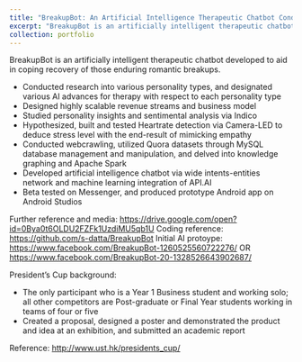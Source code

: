 ```yaml
---
title: "BreakupBot: An Artificial Intelligence Therapeutic Chatbot Conducting Empathetic Counselling via Heartrate Sentimental Analysis"
excerpt: "BreakupBot is an artificially intelligent therapeutic chatbot developed to aid in coping recovery of those enduring romantic breakups. "
collection: portfolio
---
```



BreakupBot is an artificially intelligent therapeutic chatbot developed to aid in coping recovery of those enduring romantic breakups. 

- Conducted research into various personality types, and designated various AI advances for therapy with respect to each personality type
- Designed highly scalable revenue streams and business model
- Studied personality insights and sentimental analysis via Indico
- Hypothesized, built and tested Heartrate detection via Camera-LED to deduce stress level with the end-result of mimicking empathy
- Conducted webcrawling, utilized Quora datasets through MySQL database management and manipulation, and delved into knowledge graphing and Apache Spark
- Developed artificial intelligence chatbot via wide intents-entities network and machine learning integration of API.AI
- Beta tested on Messenger, and produced prototype Android app on Android Studios

Further reference and media: https://drive.google.com/open?id=0Bya0t6OLDU2FZFk1UzdiMU5qb1U 
Coding reference: https://github.com/s-datta/BreakupBot 
Initial AI protoype: https://www.facebook.com/BreakupBot-1260525560722276/ OR https://www.facebook.com/BreakupBot-20-1328526643902687/


President’s Cup background:
- The only participant who is a Year 1 Business student and working solo; all other competitors are Post-graduate or Final Year students working in teams of four or five
- Created a proposal, designed a poster and demonstrated the product and idea at an exhibition, and submitted an academic report

Reference: http://www.ust.hk/presidents_cup/
  
